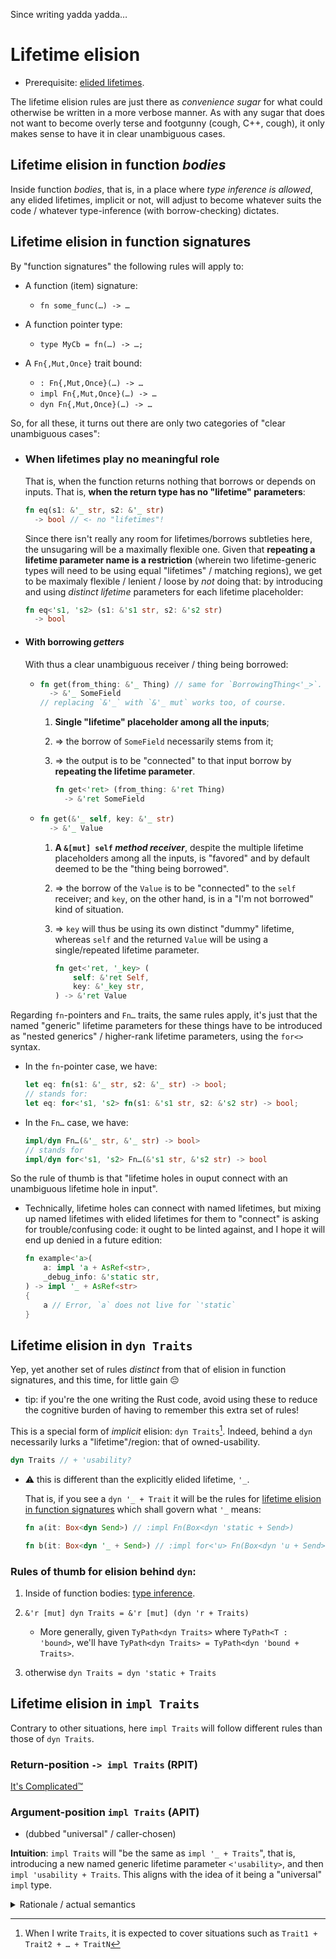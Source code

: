 Since writing yadda yadda…

# Lifetime elision

  - Prerequisite: [elided lifetimes](./elided-lifetimes.md).

The lifetime elision rules are just there as _convenience sugar_ for what could otherwise be written in a more verbose manner. As with any sugar that does not want to become overly terse and footgunny (cough, C++, cough), it only makes sense to have it in clear unambiguous cases.

## Lifetime elision in function _bodies_

Inside function _bodies_, that is, in a place where _type inference is allowed_, any elided lifetimes, implicit or not, will adjust to become whatever suits the code / whatever type-inference (with borrow-checking) dictates.

## Lifetime elision in function signatures

By "function signatures" the following rules will apply to:

  - A function (item) signature:
      - `fn some_func(…) -> …`

  - A function pointer type:
      - `type MyCb = fn(…) -> …;`

  - A `Fn{,Mut,Once}` trait bound:
      - `: Fn{,Mut,Once}(…) -> …`
      - `impl Fn{,Mut,Once}(…) -> …`
      - `dyn Fn{,Mut,Once}(…) -> …`

So, for all these, it turns out there are only two categories of "clear unambiguous cases":

  - ### When lifetimes play no meaningful role

    That is, when the function returns nothing that borrows or depends on inputs. That is, **when the return type has no "lifetime" parameters**:

    ```rust
    fn eq(s1: &'_ str, s2: &'_ str)
      -> bool // <- no "lifetimes"!
    ```

    Since there isn't really any room for lifetimes/borrows subtleties here, the unsugaring will be a maximally flexible one. Given that **repeating a lifetime parameter name is a restriction** (wherein two lifetime-generic types will need to be using equal "lifetimes" / matching regions), we get to be maximaly flexible / lenient / loose by _not_ doing that: by introducing and using _distinct lifetime_ parameters for each lifetime placeholder:

    ```rust
    fn eq<'s1, 's2> (s1: &'s1 str, s2: &'s2 str)
      -> bool
    ```

  - #### With borrowing _getters_

    With thus a clear unambiguous receiver / thing being borrowed:

      - ```rust
        fn get(from_thing: &'_ Thing) // same for `BorrowingThing<'_>`.
          -> &'_ SomeField
        // replacing `&'_` with `&'_ mut` works too, of course.
        ```

         1. **Single "lifetime" placeholder among all the inputs**;
         1. ⇒ the borrow of `SomeField` necessarily stems from it;
         1. ⇒ the output is to be "connected" to that input borrow by **repeating the lifetime parameter**.

            ```rs
            fn get<'ret> (from_thing: &'ret Thing)
              -> &'ret SomeField
            ```

      - ```rust
        fn get(&'_ self, key: &'_ str)
          -> &'_ Value
        ```

         1. **A `&[mut] self` _method receiver_**, despite the multiple lifetime placeholders among all the inputs, is "favored" and by default deemed to be the "thing being borrowed".
         1. ⇒ the borrow of the `Value` is to be "connected" to the `self` receiver; and `key`, on the other hand, is in a "I'm not borrowed" kind of situation.
         1. ⇒ `key` will thus be using its own distinct "dummy" lifetime, whereas `self` and the returned `Value` will be using a single/repeated lifetime parameter.

            ```rs
            fn get<'ret, '_key> (
                self: &'ret Self,
                key: &'_key str,
            ) -> &'ret Value
            ```

Regarding `fn`-pointers and `Fn…` traits, the same rules apply, it's just that the named "generic" lifetime parameters for these things have to be introduced as "nested generics" / higher-rank lifetime parameters, using the `for<>` syntax.

  - In the `fn`-pointer case, we have:
    ```rs
    let eq: fn(s1: &'_ str, s2: &'_ str) -> bool;
    // stands for:
    let eq: for<'s1, 's2> fn(s1: &'s1 str, s2: &'s2 str) -> bool;
    ```

  - In the `Fn…` case, we have:
    ```rs
    impl/dyn Fn…(&'_ str, &'_ str) -> bool>
    // stands for
    impl/dyn for<'s1, 's2> Fn…(&'s1 str, &'s2 str) -> bool
    ```

So the rule of thumb is that "lifetime holes in ouput connect with an unambiguous lifetime hole in input".

  - Technically, lifetime holes can connect with named lifetimes, but mixing up named lifetimes with elided lifetimes for them to "connect" is asking for trouble/confusing code: it ought to be linted against, and I hope it will end up denied in a future edition:

    ```rs
    fn example<'a>(
        a: impl 'a + AsRef<str>,
        _debug_info: &'static str,
    ) -> impl '_ + AsRef<str>
    {
        a // Error, `a` does not live for `'static`
    }
    ```

## Lifetime elision in `dyn Traits`

Yep, yet another set of rules _distinct_ from that of elision in function signatures, and this time, for little gain 😔

  - tip: if you're the one writing the Rust code, avoid using these to reduce the cognitive burden of having to remember this extra set of rules!

This is a special form of _implicit_ elision: `dyn Traits`[^traits]. Indeed, behind a `dyn` necessarily lurks a "lifetime"/region: that of owned-usability.

```rs
dyn Traits // + 'usability?
```

  - ⚠️ this is different than the explicitly elided lifetime, `'_`.

    That is, if you see a `dyn '_ + Trait` it will be the rules for [lifetime elision in function signatures](#lifetime-elision-in-function-signatures) which shall govern what `'_` means:

    ```rs
    fn a(it: Box<dyn Send>) // :impl Fn(Box<dyn 'static + Send>)

    fn b(it: Box<dyn '_ + Send>) // :impl for<'u> Fn(Box<dyn 'u + Send>)
    ```

[^traits]: When I write `Traits`, it is expected to cover situations such as `Trait1 + Trait2 + … + TraitN`

### Rules of thumb for elision behind `dyn`:

 1. Inside of function bodies: [type inference](#lifetime-elision-in-function-bodies).

 1. `&'r [mut] dyn Traits = &'r [mut] (dyn 'r + Traits)`

      - More generally, given `TyPath<dyn Traits>` where `TyPath<T : 'bound>`, we'll have `TyPath<dyn Traits> = TyPath<dyn 'bound + Traits>`.

 1. otherwise `dyn Traits = dyn 'static + Traits`

## Lifetime elision in `impl Traits`

Contrary to other situations, here `impl Traits` will follow different rules than those of `dyn Traits`.

### Return-position `-> impl Traits` (RPIT)

[It's Complicated™](return-position-impl-trait.md)


### Argument-position `impl Traits` (APIT)

  - (dubbed "universal" / caller-chosen)

**Intuition**: `impl Traits` will "be the same as `impl '_ + Traits`", that is, introducing a new named generic lifetime parameter `<'usability>`, and then `impl 'usability + Traits`. This aligns with the idea of it being a "universal" `impl` type.

<details><summary>Rationale / actual semantics</summary>

These are kind of analogous to:
 1. introducing a new generic _type_ parameter: `<T>`
 1. bounded by the `Traits`: `where T : Traits`
 1. and replacing the `impl Traits` with that parameter: `T`.

Repeat for each `impl Traits` occurrence, even when repeated:

```rs
fn example(a: impl Send, b: impl Send)
// is the "same" as:
fn example<A, B>(a: A, b: B)
where
    A : Send,
    B : Send,
```

  - the only difference will be that in the latter signature, callers will be able to use turbofish to specify the actual choices of `A` or `B`, whereas in the former case this will be left for type inference.

</details>
